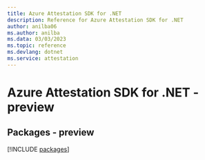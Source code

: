 ```yaml
---
title: Azure Attestation SDK for .NET
description: Reference for Azure Attestation SDK for .NET
author: anilba06
ms.author: anilba
ms.data: 03/03/2023
ms.topic: reference
ms.devlang: dotnet
ms.service: attestation
---
```

# Azure Attestation SDK for .NET - preview
## Packages - preview
[!INCLUDE [packages](attestation-index.md)]